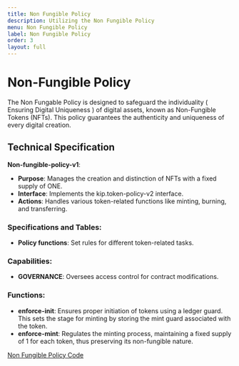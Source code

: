```yaml
---
title: Non Fungible Policy
description: Utilizing the Non Fungible Policy
menu: Non Fungible Policy
label: Non Fungible Policy
order: 3
layout: full
---
```


# Non-Fungible Policy

The Non Fungable Policy is designed to safeguard the individuality ( Ensuring
Digital Uniqueness ) of digital assets, known as Non-Fungible Tokens (NFTs).
This policy guarantees the authenticity and uniqueness of every digital
creation.

## Technical Specification

**Non-fungible-policy-v1**:

- **Purpose**: Manages the creation and distinction of NFTs with a fixed supply
  of ONE.
- **Interface**: Implements the kip.token-policy-v2 interface.
- **Actions**: Handles various token-related functions like minting, burning,
  and transferring.

### Specifications and Tables:

- **Policy functions**: Set rules for different token-related tasks.

### Capabilities:

- **GOVERNANCE**: Oversees access control for contract modifications.

### Functions:

- **enforce-init**: Ensures proper initiation of tokens using a ledger guard.
  This sets the stage for minting by storing the mint guard associated with the
  token.
- **enforce-mint**: Regulates the minting process, maintaining a fixed supply of
  1 for each token, thus preserving its non-fungible nature.

[Non Fungible Policy Code](https://github.com/kadena-io/marmalade/blob/v2/pact/concrete-policies/non-fungible-policy/non-fungible-policy-v1.pact)

